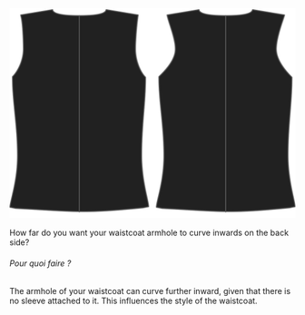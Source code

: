 ![Échancrure emmanchure arrière](backinset.svg)

How far do you want your waistcoat armhole to curve inwards on the back side?

<Note>

###### Pour quoi faire ?

The armhole of your waistcoat can curve further inward, given that there is no sleeve attached to it.
This influences the style of the waistcoat.

</Note>

